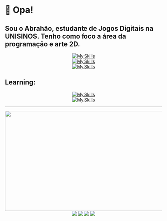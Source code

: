 # 👋 Opa!
## Sou o Abrahão, estudante de Jogos Digitais na UNISINOS. Tenho como foco a área da programação e arte 2D. 

<div align="center">
  
  [![My Skills](https://skillicons.dev/icons?i=py,java,cs,js,mysql)](https://skillicons.dev)
  <br />
  [![My Skills](https://skillicons.dev/icons?i=vscode,visualstudio,rider)](https://skillicons.dev)
  <br />
  [![My Skills](https://skillicons.dev/icons?i=unreal,godot)](https://skillicons.dev)
  
</div>

## Learning:
<div align="center">
  
  [![My Skills](https://skillicons.dev/icons?i=css,html,c,cpp)](https://skillicons.dev)
  <br />
  [![My Skills](https://skillicons.dev/icons?i=unity)](https://skillicons.dev)
  
</div>
<hr/>

<div align="center">
  <a href = "https://wakatime.com/@strLuckyyy"/>
  <img width="800" height="320" src="https://github-readme-stats.vercel.app/api/wakatime?username=strLuckyyy&layout=compact&theme=slateorange"/>
</div>

<div align="center">
  <a href="https://instagram.com/str_luckyy/" target="_blank"><img src="https://img.shields.io/badge/-Instagram-%23E4405F?style=for-the-badge&logo=instagram&logoColor=white" target="_blank"></a>
  <a href="mailto:abrahaoluckyyy@gmail.com"><img src="https://img.shields.io/badge/-Gmail-%23333?style=for-the-badge&logo=gmail&logoColor=white" target="_blank"></a>
  <a href="https://www.linkedin.com/in/abrahão-gonçalves" target="_blank"><img src="https://img.shields.io/badge/-LinkedIn-%230077B5?style=for-the-badge&logo=linkedin&logoColor=white" target="_blank"></a> 
  <a href="https://strluckyyy.itch.io/" target="_blank"><img src="https://img.shields.io/badge/Itch.io-FA5C5C?style=for-the-badge&logo=itchdotio&logoColor=white"></a>
</div>      
